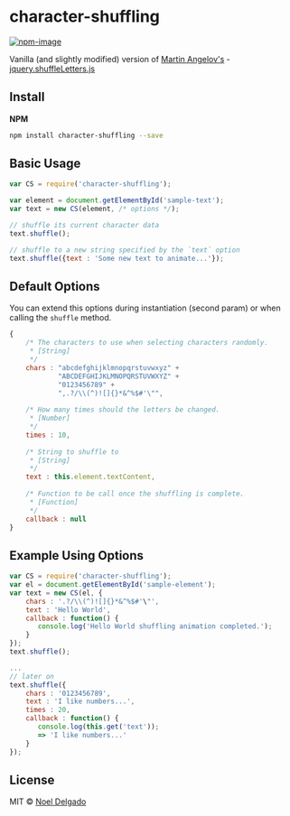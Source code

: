 # character-shuffling

[![npm-image](https://img.shields.io/npm/v/character-shuffling.svg?style=flat-square)](https://www.npmjs.com/package/character-shuffling)

Vanilla (and slightly modified) version of [Martin Angelov's][1] - [jquery.shuffleLetters.js][2]

## Install

**NPM**

```sh
npm install character-shuffling --save
```

## Basic Usage
```js
var CS = require('character-shuffling');

var element = document.getElementById('sample-text');
var text = new CS(element, /* options */);

// shuffle its current character data
text.shuffle();

// shuffle to a new string specified by the `text` option
text.shuffle({text : 'Some new text to animate...'});
```

## Default Options

You can extend this options during instantiation (second param) or when calling the `shuffle` method.

```js
{
	/* The characters to use when selecting characters randomly. 
	 * [String]
	 */
	chars : "abcdefghijklmnopqrstuvwxyz" +
			"ABCDEFGHIJKLMNOPQRSTUVWXYZ" +
			"0123456789" +
			",.?/\\(^)![]{}*&^%$#'\"",
			
	/* How many times should the letters be changed. 
	 * [Number]
	 */
	times : 10,
	
	/* String to shuffle to 
	 * [String]
	 */
	text : this.element.textContent,
	
	/* Function to be call once the shuffling is complete. 
	 * [Function]
	 */
	callback : null
}
```

## Example Using Options
```js
var CS = require('character-shuffling');
var el = document.getElementById('sample-element');
var text = new CS(el, {
	chars : '.?/\\(^)![]{}*&^%$#'\"',
	text : 'Hello World',
	callback : function() {
	   console.log('Hello World shuffling animation completed.');
	}
});
text.shuffle();

...
// later on
text.shuffle({
	chars : '0123456789',
	text : 'I like numbers...',
	times : 20,
	callback : function() {
	   console.log(this.get('text'));
	   => 'I like numbers...'
	}
});
```

## License
MIT © [Noel Delgado][0]

[0]: http://pixelia.me/
[1]: http://martinangelov.com/
[2]: http://tutorialzine.com/2011/09/shuffle-letters-effect-jquery/